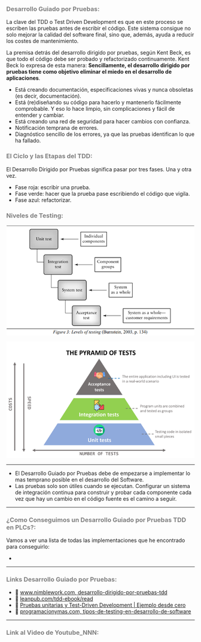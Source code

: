 ### <span style="color:grey">Desarrollo Guiado por Pruebas:</span>

La clave del TDD o Test Driven Development es que en este proceso se escriben las pruebas antes de escribir el código. Este sistema consigue no solo mejorar la calidad del software final, sino que, además, ayuda a reducir los costes de mantenimiento.

La premisa detrás del desarrollo dirigido por pruebas, según Kent Beck, es que todo el código debe ser probado y refactorizado continuamente.
Kent Beck lo expresa de esta manera: **Sencillamente, el desarrollo dirigido por pruebas tiene como objetivo eliminar el miedo en el desarrollo de aplicaciones**.

- Está creando documentación, especificaciones vivas y nunca obsoletas (es decir, documentación).
- Está (re)diseñando su código para hacerlo y mantenerlo fácilmente comprobable. Y eso lo hace limpio, sin complicaciones y fácil de entender y cambiar.
- Está creando una red de seguridad para hacer cambios con confianza.
- Notificación temprana de errores.
- Diagnóstico sencillo de los errores, ya que las pruebas identifican lo que ha fallado.

### <span style="color:grey">El Ciclo y las Etapas del TDD:</span>
El Desarrollo Dirigido por Pruebas significa pasar por tres fases. Una y otra vez.

- Fase roja: escribir una prueba.
- Fase verde: hacer que la prueba pase escribiendo el código que vigila.
- Fase azul: refactorizar.

### <span style="color:grey">Niveles de Testing:</span>
![Levels of Testing](../imagenes/Levels_of_Testing.PNG)

![The_Pyramid_Of_Test](../imagenes/The_Pyramid_Of_Test.PNG)
***
- El Desarrollo Guiado por Pruebas debe de empezarse a implementar lo mas temprano posible en el desarrollo del Software.
- Las pruebas solo son útiles cuando se ejecutan. Configurar un sistema de integración continua para construir y probar cada componente cada vez que hay un cambio en el código fuente es el camino a seguir.
***
### <span style="color:grey">¿Como Conseguimos un Desarrollo Guiado por Pruebas TDD en PLCs?:</span>

Vamos a ver una lista de todas las implementaciones que he encontrado para conseguirlo:

-
***
### <span style="color:grey">Links Desarrollo Guiado por Pruebas:</span>

- 🔗 [www.nimblework.com, desarrollo-dirigido-por-pruebas-tdd](https://www.nimblework.com/es/agile/desarrollo-dirigido-por-pruebas-tdd/)
- 🔗 [leanpub.com/tdd-ebook/read](https://leanpub.com/tdd-ebook/read)
- 🔗 [Pruebas unitarias y Test-Driven Development | Ejemplo desde cero](https://www.youtube.com/watch?v=YuRdaR6wwWU)
-  🔗 [programacionymas.com, tipos-de-testing-en-desarrollo-de-software](https://programacionymas.com/blog/tipos-de-testing-en-desarrollo-de-software)
***
### <span style="color:grey">Link al Video de Youtube_NNN:</span>